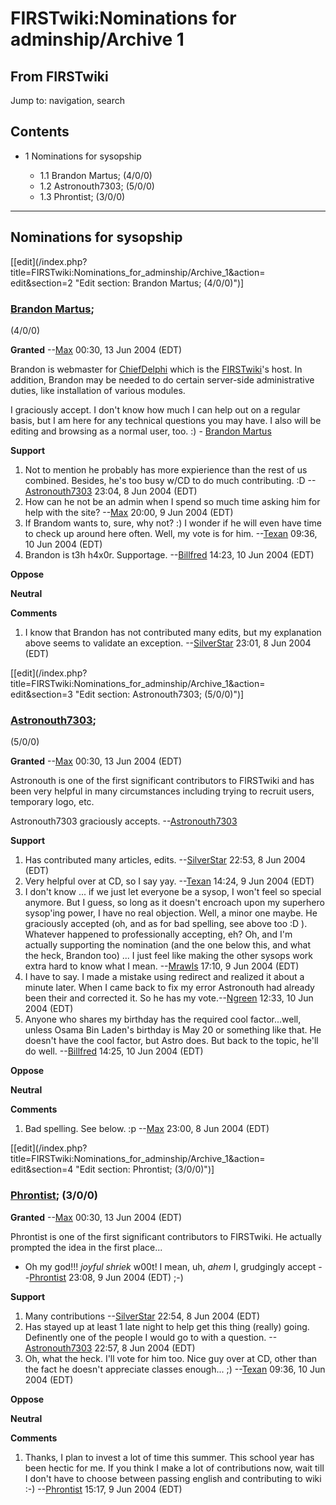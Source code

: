 # FIRSTwiki:Nominations for adminship/Archive 1

## From FIRSTwiki

Jump to: navigation, search

## Contents

- 1 Nominations for sysopship

  - 1.1 Brandon Martus; (4/0/0)
  - 1.2 Astronouth7303; (5/0/0)
  - 1.3 Phrontist; (3/0/0)

--------------------------------------------------------------------------------

## Nominations for sysopship

[[edit](/index.php?title=FIRSTwiki:Nominations_for_adminship/Archive_1&action=
edit&section=2 "Edit section: Brandon Martus; \(4/0/0\)")]

### [Brandon Martus](User:Brandon_Martus "User:Brandon Martus");

(4/0/0)

**Granted** --[Max](User:Max "User:Max") 00:30, 13 Jun 2004 (EDT)

Brandon is webmaster for [ChiefDelphi](chiefdelphi) which is the [FIRSTwiki](FIRSTwiki "FIRSTwiki")'s host. In addition, Brandon may be needed to do certain server-side administrative duties, like installation of various modules.

I graciously accept. I don't know how much I can help out on a regular basis, but I am here for any technical questions you may have. I also will be editing and browsing as a normal user, too. :) - [Brandon Martus](User:Brandon_Martus "User:Brandon Martus")

**Support**

1. Not to mention he probably has more expierience than the rest of us combined. Besides, he's too busy w/CD to do much contributing. :D --[Astronouth7303](User:Astronouth7303 "User:Astronouth7303") 23:04, 8 Jun 2004 (EDT)
2. How can he not be an admin when I spend so much time asking him for help with the site? --[Max](User:Max "User:Max") 20:00, 9 Jun 2004 (EDT)
3. If Brandom wants to, sure, why not? :) I wonder if he will even have time to check up around here often. Well, my vote is for him. --[Texan](User:Texan "User:Texan") 09:36, 10 Jun 2004 (EDT)
4. Brandon is t3h h4x0r. Supportage. --[Billfred](User:Billfred "User:Billfred") 14:23, 10 Jun 2004 (EDT)

**Oppose**

**Neutral**

**Comments**

1. I know that Brandon has not contributed many edits, but my explanation above seems to validate an exception. --[SilverStar](User:SilverStar "User:SilverStar") 23:01, 8 Jun 2004 (EDT)

[[edit](/index.php?title=FIRSTwiki:Nominations_for_adminship/Archive_1&action=
edit&section=3 "Edit section: Astronouth7303; \(5/0/0\)")]

### [Astronouth7303](User:Astronouth7303 "User:Astronouth7303");

(5/0/0)

**Granted** --[Max](User:Max "User:Max") 00:30, 13 Jun 2004 (EDT)

Astronouth is one of the first significant contributors to FIRSTwiki and has been very helpful in many circumstances including trying to recruit users, temporary logo, etc.

Astronouth7303 graciously accepts. --[Astronouth7303](User:Astronouth7303 "User:Astronouth7303")

**Support**

1. Has contributed many articles, edits. --[SilverStar](User:SilverStar "User:SilverStar") 22:53, 8 Jun 2004 (EDT)
2. Very helpful over at CD, so I say yay. --[Texan](User:Texan "User:Texan") 14:24, 9 Jun 2004 (EDT)
3. I don't know ... if we just let everyone be a sysop, I won't feel so special anymore. But I guess, so long as it doesn't encroach upon my superhero sysop'ing power, I have no real objection. Well, a minor one maybe. He graciously accepted (oh, and as for bad spelling, see above too :D ). Whatever happened to professionally accepting, eh? Oh, and I'm actually supporting the nomination (and the one below this, and what the heck, Brandon too) ... I just feel like making the other sysops work extra hard to know what I mean. --[Mrawls](User:Mrawls "User:Mrawls") 17:10, 9 Jun 2004 (EDT)
4. I have to say. I made a mistake using redirect and realized it about a minute later. When I came back to fix my error Astronouth had already been their and corrected it. So he has my vote.--[Ngreen](User:Ngreen "User:Ngreen") 12:33, 10 Jun 2004 (EDT)
5. Anyone who shares my birthday has the required cool factor...well, unless Osama Bin Laden's birthday is May 20 or something like that. He doesn't have the cool factor, but Astro does. But back to the topic, he'll do well. --[Billfred](User:Billfred "User:Billfred") 14:25, 10 Jun 2004 (EDT)

**Oppose**

**Neutral**

**Comments**

1. Bad spelling. See below. :p --[Max](User:Max "User:Max") 23:00, 8 Jun 2004 (EDT)

[[edit](/index.php?title=FIRSTwiki:Nominations_for_adminship/Archive_1&action=
edit&section=4 "Edit section: Phrontist; \(3/0/0\)")]

### [Phrontist](User:Phrontist "User:Phrontist"); (3/0/0)

**Granted** --[Max](User:Max "User:Max") 00:30, 13 Jun 2004 (EDT)

Phrontist is one of the first significant contributors to FIRSTwiki. He actually prompted the idea in the first place...

- Oh my god!!! _joyful shriek_ w00t! I mean, uh, _ahem_ I, grudgingly accept --[Phrontist](User:Phrontist "User:Phrontist") 23:08, 9 Jun 2004 (EDT) ;-)

**Support**

1. Many contributions --[SilverStar](User:SilverStar "User:SilverStar") 22:54, 8 Jun 2004 (EDT)
2. Has stayed up at least 1 late night to help get this thing (really) going. Definently one of the people I would go to with a question. --[Astronouth7303](User:Astronouth7303 "User:Astronouth7303") 22:57, 8 Jun 2004 (EDT)
3. Oh, what the heck. I'll vote for him too. Nice guy over at CD, other than the fact he doesn't appreciate classes enough... ;) --[Texan](User:Texan "User:Texan") 09:36, 10 Jun 2004 (EDT)

**Oppose**

**Neutral**

**Comments**

1. Thanks, I plan to invest a lot of time this summer. This school year has been hectic for me. If you think I make a lot of contributions now, wait till I don't have to choose between passing english and contributing to wiki :-) --[Phrontist](User:Phrontist "User:Phrontist") 15:17, 9 Jun 2004 (EDT)
